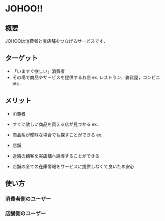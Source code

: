 # JOHOO!!

## 概要
JOHOOは消費者と実店舗をつなげるサービスです．

## ターゲット
- 「いますぐ欲しい」消費者
- その場で商品やサービスを提供するお店
  ex. レストラン，雑貨屋，コンビニ etc．

## メリット
- 消費者
 - すぐに欲しい商品を買える店が見つかる
   ex.
 - 商品名が曖昧な場合でも探すことができる
   ex.

- 店舗
 - 近隣の顧客を実店舗へ誘導することができる
 - 店舗の全ての在庫情報をサービスに提供しなくて良いため安心

## 使い方
### 消費者側のユーザー


### 店舗側のユーザー
